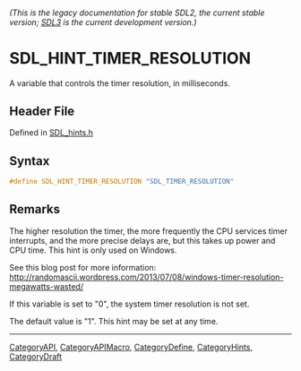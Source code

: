 ###### (This is the legacy documentation for stable SDL2, the current stable version; [SDL3](https://wiki.libsdl.org/SDL3/) is the current development version.)
# SDL_HINT_TIMER_RESOLUTION

A variable that controls the timer resolution, in milliseconds.

## Header File

Defined in [SDL_hints.h](https://github.com/libsdl-org/SDL/blob/SDL2/include/SDL_hints.h)

## Syntax

```c
#define SDL_HINT_TIMER_RESOLUTION "SDL_TIMER_RESOLUTION"
```

## Remarks

The higher resolution the timer, the more frequently the CPU services timer
interrupts, and the more precise delays are, but this takes up power and
CPU time. This hint is only used on Windows.

See this blog post for more information:
http://randomascii.wordpress.com/2013/07/08/windows-timer-resolution-megawatts-wasted/

If this variable is set to "0", the system timer resolution is not set.

The default value is "1". This hint may be set at any time.

----
[CategoryAPI](CategoryAPI), [CategoryAPIMacro](CategoryAPIMacro), [CategoryDefine](CategoryDefine), [CategoryHints](CategoryHints), [CategoryDraft](CategoryDraft)
<!-- #See the Style Guide for instructions on editing the footer. -->


